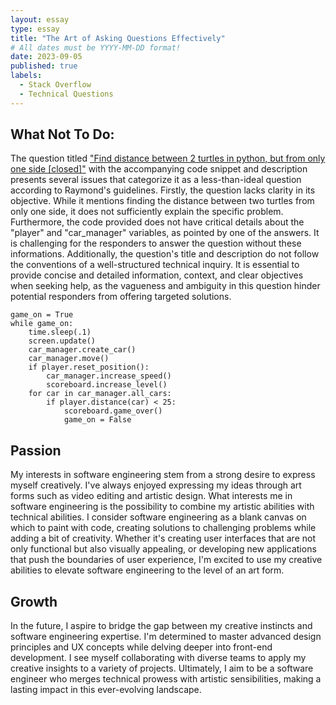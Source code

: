 ```yaml
---
layout: essay
type: essay
title: "The Art of Asking Questions Effectively"
# All dates must be YYYY-MM-DD format!
date: 2023-09-05
published: true
labels:
  - Stack Overflow
  - Technical Questions
---
```


## What Not To Do:
The question titled <a href="https://stackoverflow.com/questions/77050165/find-distance-between-2-turtles-in-python-but-from-only-one-side">"Find distance between 2 turtles in python, but from only one side [closed]"</a> with the 
accompanying code snippet and description presents several issues that categorize it as a less-than-ideal 
question according to Raymond's guidelines. Firstly, the question lacks clarity in its objective. While it
mentions finding the distance between two turtles from only one side, it does not sufficiently explain the 
specific problem. Furthermore, the code provided does not have critical details about the "player" and 
"car_manager" variables, as pointed by one of the answers. It is challenging for the responders to answer
the question without these informations. Additionally, the question's title and description do not follow the 
conventions of a well-structured technical inquiry. It is essential to provide concise and detailed information, 
context, and clear objectives when seeking help, as the vagueness and ambiguity in this question hinder potential 
responders from offering targeted solutions.

```
game_on = True
while game_on:
    time.sleep(.1)
    screen.update()
    car_manager.create_car()
    car_manager.move()
    if player.reset_position():
        car_manager.increase_speed()
        scoreboard.increase_level()
    for car in car_manager.all_cars:
        if player.distance(car) < 25:
            scoreboard.game_over()
            game_on = False
```

## Passion
My interests in software engineering stem from a strong desire to express myself creatively. I've always enjoyed expressing my ideas through art forms such as video editing and artistic design. What interests me in software engineering is the possibility to combine my artistic abilities with technical abilities. I consider software engineering as a blank canvas on which to paint with code, creating solutions to challenging problems while adding a bit of creativity. Whether it's creating user interfaces that are not only functional but also visually appealing, or developing new applications that push the boundaries of user experience, I'm excited to use my creative abilities to elevate software engineering to the level of an art form. 

## Growth
In the future, I aspire to bridge the gap between my creative instincts and software engineering expertise. I'm determined to master advanced design principles and UX concepts while delving deeper into front-end development. I see myself collaborating with diverse teams to apply my creative insights to a variety of projects. Ultimately, I aim to be a software engineer who merges technical prowess with artistic sensibilities, making a lasting impact in this ever-evolving landscape.

